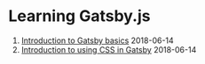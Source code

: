 # Learning Gatsby.js

1. [Introduction to Gatsby basics](https://www.gatsbyjs.org/tutorial/part-one/) 2018-06-14
2. [Introduction to using CSS in Gatsby](https://www.gatsbyjs.org/tutorial/part-two/) 2018-06-14
